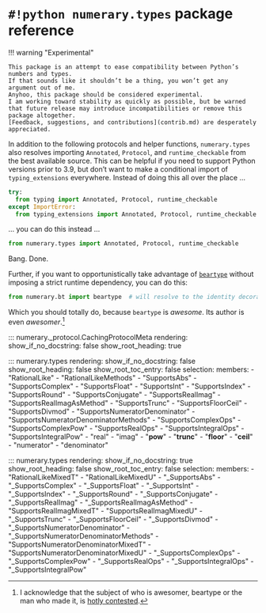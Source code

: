 <!---
  Copyright and other protections apply. Please see the accompanying LICENSE file for
  rights and restrictions governing use of this software. All rights not expressly
  waived or licensed are reserved. If that file is missing or appears to be modified
  from its original, then please contact the author before viewing or using this
  software in any capacity.

  !!!!!!!!!!!!!!!!!!!!!!!!!!!!!!!!!!!!!!!!!!!!!!!!!!!!!!!!!!!!!!!!!!!!
  !!!!!!!!!!!!!!! IMPORTANT: READ THIS BEFORE EDITING! !!!!!!!!!!!!!!!
  !!!!!!!!!!!!!!!!!!!!!!!!!!!!!!!!!!!!!!!!!!!!!!!!!!!!!!!!!!!!!!!!!!!!
  Please keep each sentence on its own unwrapped line.
  It looks like crap in a text editor, but it has no effect on rendering, and it allows much more useful diffs.
  Thank you!
-->

# ``#!python numerary.types`` package reference

!!! warning "Experimental"

    This package is an attempt to ease compatibility between Python’s numbers and types.
    If that sounds like it shouldn’t be a thing, you won’t get any argument out of me.
    Anyhoo, this package should be considered experimental.
    I am working toward stability as quickly as possible, but be warned that future release may introduce incompatibilities or remove this package altogether.
    [Feedback, suggestions, and contributions](contrib.md) are desperately appreciated.

In addition to the following protocols and helper functions, ``numerary.types`` also resolves importing ``Annotated``, ``Protocol``, and ``runtime_checkable`` from the best available source.
This can be helpful if you need to support Python versions prior to 3.9, but don’t want to make a conditional import of ``typing_extensions`` everywhere.
Instead of doing this all over the place …

``` python
try:
  from typing import Annotated, Protocol, runtime_checkable
except ImportError:
  from typing_extensions import Annotated, Protocol, runtime_checkable
```

… you can do this instead …

``` python
from numerary.types import Annotated, Protocol, runtime_checkable
```

Bang.
Done.

Further, if you want to opportunistically take advantage of [``beartype``](https://github.com/beartype/beartype/) without imposing a strict runtime dependency, you can do this:

``` python
from numerary.bt import beartype  # will resolve to the identity decorator if beartype is unavailable at runtime
```

Which you should totally do, because ``beartype`` is *awesome*.
Its author is even *awesomer*.[^1]

[^1]:

    I acknowledge that the subject of who is awesomer, beartype or the man who made it, is [hotly contested](https://github.com/beartype/beartype/issues/66#issuecomment-960495976).


::: numerary._protocol.CachingProtocolMeta
    rendering:
      show_if_no_docstring: false
      show_root_heading: true

::: numerary.types
    rendering:
      show_if_no_docstring: false
      show_root_heading: false
      show_root_toc_entry: false
    selection:
      members:
        - "RationalLike"
        - "RationalLikeMethods"
        - "SupportsAbs"
        - "SupportsComplex"
        - "SupportsFloat"
        - "SupportsInt"
        - "SupportsIndex"
        - "SupportsRound"
        - "SupportsConjugate"
        - "SupportsRealImag"
        - "SupportsRealImagAsMethod"
        - "SupportsTrunc"
        - "SupportsFloorCeil"
        - "SupportsDivmod"
        - "SupportsNumeratorDenominator"
        - "SupportsNumeratorDenominatorMethods"
        - "SupportsComplexOps"
        - "SupportsComplexPow"
        - "SupportsRealOps"
        - "SupportsIntegralOps"
        - "SupportsIntegralPow"
        - "real"
        - "imag"
        - "__pow__"
        - "__trunc__"
        - "__floor__"
        - "__ceil__"
        - "numerator"
        - "denominator"

<!---
  See <https://github.com/mkdocstrings/mkdocstrings/issues/333>
-->
::: numerary.types
    rendering:
      show_if_no_docstring: true
      show_root_heading: false
      show_root_toc_entry: false
    selection:
      members:
        - "RationalLikeMixedT"
        - "RationalLikeMixedU"
        - "_SupportsAbs"
        - "_SupportsComplex"
        - "_SupportsFloat"
        - "_SupportsInt"
        - "_SupportsIndex"
        - "_SupportsRound"
        - "_SupportsConjugate"
        - "_SupportsRealImag"
        - "_SupportsRealImagAsMethod"
        - "SupportsRealImagMixedT"
        - "SupportsRealImagMixedU"
        - "_SupportsTrunc"
        - "_SupportsFloorCeil"
        - "_SupportsDivmod"
        - "_SupportsNumeratorDenominator"
        - "_SupportsNumeratorDenominatorMethods"
        - "SupportsNumeratorDenominatorMixedT"
        - "SupportsNumeratorDenominatorMixedU"
        - "_SupportsComplexOps"
        - "_SupportsComplexPow"
        - "_SupportsRealOps"
        - "_SupportsIntegralOps"
        - "_SupportsIntegralPow"
